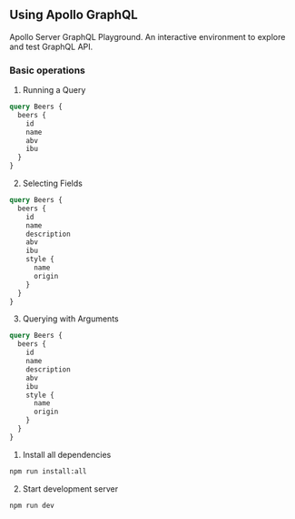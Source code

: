 ## Using Apollo GraphQL

Apollo Server GraphQL Playground.
An interactive environment to explore and test GraphQL API.

### Basic operations

1. Running a Query

```graphql
query Beers {
  beers {
    id
    name
    abv
    ibu
  }
}
```

2. Selecting Fields

```graphql
query Beers {
  beers {
    id
    name
    description
    abv
    ibu
    style {
      name
      origin
    }
  }
}
```

3. Querying with Arguments

```graphql
query Beers {
  beers {
    id
    name
    description
    abv
    ibu
    style {
      name
      origin
    }
  }
}
```

1. Install all dependencies

```bash
npm run install:all
```

2. Start development server

```bash
npm run dev
```
